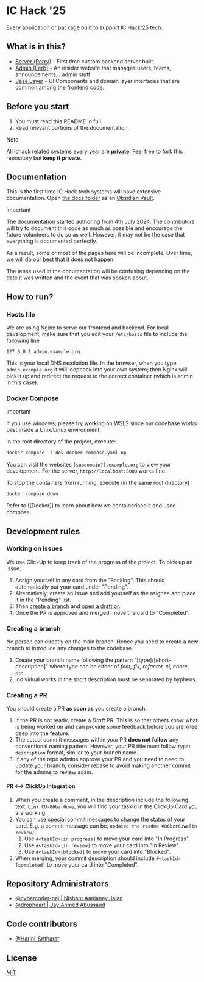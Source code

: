 # IC Hack '25

Every application or package built to support IC Hack'25 tech.

## What is in this?

- [Server (Perry)](./server/) - First time custom backend server built.
- [Admin (Ferb)](./apps/admin) - An insider website that manages users, teams, announcements... admin stuff
- [Base Layer](./packages/base-layer/) - UI Components and domain layer interfaces that are common among the frontend code.

## Before you start

1. You must read this README in full.
1. Read relevant portions of the documentation.

> [!note]
> All ichack related systems every year are **private**. Feel free to fork this repository but **keep it private**.

## Documentation

This is the first time IC Hack tech systems will have extensive documentation. Open [the docs folder](./documentation/) as an [Obsidian Vault](https://obsidian.md).

> [!important]
> The documentation started authoring from 4th July 2024. The contributors will try to document this code as much as possible and encourage the future volunteers to do so as well. However, it may not be the case that everything is documented perfectly.
>
> As a result, some or most of the pages here will be incomplete. Over time, we will do our best that it does not happen.
>
> The tense used in the documentation will be confusing depending on the date it was written and the event that was spoken about.

## How to run?

### Hosts file

We are using Nginx to serve our frontend and backend. For local development, make sure that you edit your `/etc/hosts` file to include the following line

```
127.0.0.1 admin.example.org
```

This is your local DNS resolution file. In the browser, when you type `admin.example.org` it will loopback into your own system; then Nginx will pick it up and redirect the request to the correct container (which is admin in this case).

### Docker Compose

> [!important]
> If you use windows, please try working on WSL2 since our codebase works best inside a Unix/Linux environment.

In the root directory of the project, execute:

```bash
docker compose -f dev.docker-compose.yaml up
```

You can visit the websites `[subdomain?].example.org` to view your development. For the server, `http://localhost:5000` works fine.

To stop the containers from running, execute (in the same root directory)

```bash
docker compose down
```

Refer to [[Docker]] to learn about how we containerised it and used compose.

## Development rules

### Working on issues

We use ClickUp to keep track of the progress of the project. To pick up an issue:

1. Assign yourself in any card from the "Backlog". This should automatically put your card under "Pending".
1. Alternatively, create an issue and add yourself as the asignee and place it in the "Pending" list.
1. Then [create a branch](#creating-a-branch) and [open a draft pr](#creating-a-pr).
1. Once the PR is approved and merged, move the card to "Completed".

### Creating a branch

No person can directly on the main branch. Hence you need to create a new branch to introduce any changes to the codebase.

1. Create your branch name following the pattern "[type]/[short-description]" where type can be either of _feat, fix, refactor, ci, chore_, etc.
1. Individual works in the short description must be separated by hyphens.

### Creating a PR

You should create a PR **as soon as** you create a branch.

1. If the PR is not ready, create a _Draft_ PR. This is so that others know what is being worked on and can provide some feedback before you are knee deep into the feature.
1. The actual commit messages within your PR **does not follow** any conventional naming pattern. However, your PR title must follow `type: description` format, similar to your branch name.
1. If any of the repo admins approve your PR and you need to need to update your branch, consider rebase to avoid making another commit for the admins to review again.

#### PR <--> ClickUp Integration

1. When you create a comment, in the description include the following text: `Link CU-86bzr6uwe`, you will find your taskId in the ClickUp Card you are working.
1. You can use special commit messages to change the status of your card. E.g. a commit message can be, `updated the readme #86bzr6uwe[in review]`.
   1. Use `#<taskId>[in progress]` to move your card into "In Progress".
   1. Use `#<taskId>[in review]` to move your card into "In Review".
   1. Use `#<taskId>[blocked]` to move your card into "Blocked".
1. When merging, your commit description should include `#<taskId>[completed]` to move your card into "Completed".

## Repository Administrators

- [@cybercoder-naj | Nishant Aanjaney Jalan](https://github.com/cybercoder-naj)
- [@dropheart | Jay Ahmed Abussaud](https://github.com/dropheart)

## Code contributors

- [@Harini-Sritharar](https://github.com/Harini-Sritharar)

## License

[MIT](./LICENSE.txt)
